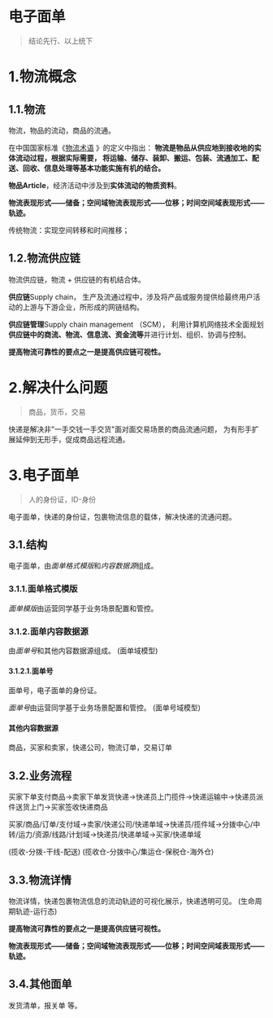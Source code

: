 

电子面单
======
> 结论先行、以上统下


# 1.物流概念
## 1.1.物流
物流，物品的流动，商品的流通。

在中国国家标准《[物流术语](https://baike.baidu.com/item/物流术语) 》的定义中指出：
**物流是物品从供应地到接收地的实体流动过程，根据实际需要，
将运输、储存、装卸、搬运、包装、流通加工、配送、回收、信息处理等基本功能实施有机的结合。**

**物品Article**，经济活动中涉及到**实体流动的物质资料**。

**物流表现形式——储备；空间域物流表现形式——位移；时间空间域表现形式——轨迹。**

传统物流：实现空间转移和时间推移；

## 1.2.物流供应链
物流供应链，物流 + 供应链的有机结合体。

**供应链**Supply chain， 
生产及流通过程中，涉及将产品或服务提供给最终用户活动的上游与下游企业，所形成的网链结构。

**供应链管理**Supply chain management （SCM），
利用计算机网络技术全面规划**供应链中的商流、物流、信息流、资金流等**并进行计划、组织、协调与控制。

**提高物流可靠性的要点之一是提高供应链可视性。**


# 2.解决什么问题
> 商品，货币，交易

快递是解决非"一手交钱一手交货"面对面交易场景的商品流通问题，
为有形手扩展延伸到无形手，促成商品远程流通。


# 3.电子面单
> 人的身份证，ID-身份

电子面单，快递的身份证，包裹物流信息的载体，解决快递的流通问题。

## 3.1.结构
电子面单，由*面单格式模版*和*内容数据源*组成。

### 3.1.1.面单格式模版
*面单模版*由运营同学基于业务场景配置和管控。

### 3.1.2.面单内容数据源
由*面单号*和其他内容数据源组成。
(面单域模型)

#### 3.1.2.1.面单号
面单号，电子面单的身份证。

*面单号*由运营同学基于业务场景配置和管控。
(面单号域模型)

#### 其他内容数据源
商品，买家和卖家，快递公司，物流订单，交易订单

## 3.2.业务流程
买家下单支付商品->卖家下单发货快递->快递员上门揽件->快递运输中->快递员派件送货上门->买家签收快递商品

买家/商品/订单/支付域->卖家/快递公司/快递单域->快递员/揽件域->分拨中心/中转/运力/资源/线路/计划域->快递员/快递单域->买家/快递单域

(揽收-分拨-干线-配送)
(揽收仓-分拨中心/集运仓-保税仓-海外仓)

## 3.3.物流详情
物流详情，快递包裹物流信息的流动轨迹的可视化展示，快递透明可见。
(生命周期轨迹-运行态)

**提高物流可靠性的要点之一是提高供应链可视性。**

**物流表现形式——储备；空间域物流表现形式——位移；时间空间域表现形式——轨迹。**

## 3.4.其他面单
发货清单，报关单 等。

